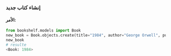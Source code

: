 ### إنشاء كتاب جديد

#### الأمر:
```python
from bookshelf.models import Book
new_book = Book.objects.create(title="1984", author="George Orwell", publication_year=1949)
new_book
# resulte
<Book: 1984>
